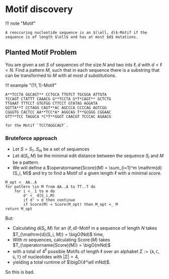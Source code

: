 # Motif discovery

!!! note "Motif"

    A reoccuring nucleotide sequence is an $(\ell, d)$-Motif if the sequence is of length $\ell$ and has at most $d$ mutations.

## Planted Motif Problem

You are given a set $S$ of sequences of the size $N$ and two ints $\ell, d$ with $d < \ell < N$.
Find a pattern $M$, such that in each sequence there is a substring that can be transformed to $M$ with at most $d$ substitutions.

!!! example "$(11,1)$-Motif"

    A**TCCTA GGCAGT** CCTGCA TTGTCT TGCGGA ATTGTA  
    TCCAGT CTATTT CAAACG G**TCCTA G*T*CAGT** GCTCTG  
    TTGAAT TTTCCT GTGTGG CTTCCT GTATAG AGGATA  
    GGTTA**T CCTAGG CAGT**AC AGCCCA CCCCAG AGTCGG  
    CGGGTG CACTCC AA**TCC*A* AGGCAG T**GCGGG CGGAAC  
    GTT**TCC TAGGCA *C*T**GGGT CAACGT TCCCAC AGAACG

    for the Motif `TCCTAGGCAGT`.

### Bruteforce approach

- Let $S = S_1..S_m$ be a set of sequences
- Let $\mathrm{d}(S_i, M)$ be the minimal edit distance between the sequence $S_i$ and $M$ be a pattern.
- We will define a $\operatorname{Score}(M) = \sum_{i=1}^m \mathrm{d}(S_i, M)$ and try to find a Motif of a given length $\ell$ with a minimal score.

```
M_opt <_ AA..A
for pattern \in M from AA..A to TT..T do
    for i <_ 1 to m do
        d' <_ d(S_i,M)
        if d' > d then continue
        if Score(M) < Score(M_opt) then M_opt <_ M
return M_opt
```

But:

- Calculating $\mathrm{d}(S_i, M)$ for an $(\ell,d)$-Motif in a sequence of length $N$ takes $T_{\mathrm{d}(S_i, M)} = \bigO(Nd)$ time,
- With $m$ sequences, calculating $\operatorname{Score}(M)$ takes $T_{\operatorname{Score}(M)} = \bigO(mNd)$
- with a total of $4^\ell$ possible Motifs of length $\ell$ over an alphabet $\Sigma := \{\mathtt{A}, \mathtt{C}, \mathtt{G}, \mathtt{T}\}$ of nucleotides with $\vert\Sigma\vert = 4$,
- yielding a total runtime of $\bigO(4^\ell mNd)$.

So this is bad.

